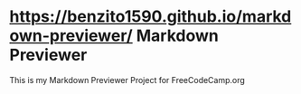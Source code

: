 # https://benzito1590.github.io/markdown-previewer/ Markdown Previewer

This is my Markdown Previewer Project for FreeCodeCamp.org
